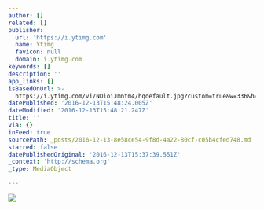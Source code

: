 ```yaml
---
author: []
related: []
publisher:
  url: 'https://i.ytimg.com'
  name: Ytimg
  favicon: null
  domain: i.ytimg.com
keywords: []
description: ''
app_links: []
isBasedOnUrl: >-
  https://i.ytimg.com/vi/NDioiJmntm4/hqdefault.jpg?custom=true&w=336&h=188&stc=true&jpg444=true&jpgq=90&sp=68&sigh=c71AYSJsqNrbO5yi2DfV9nC9xu4
datePublished: '2016-12-13T15:48:24.005Z'
dateModified: '2016-12-13T15:48:21.247Z'
title: ''
via: {}
inFeed: true
sourcePath: _posts/2016-12-13-8e58ce54-9f8d-4a22-80cf-c05b4cfed748.md
starred: false
datePublishedOriginal: '2016-12-13T15:37:39.551Z'
_context: 'http://schema.org'
_type: MediaObject

---
```

<article style=""><img src="https://i.ytimg.com/vi/NDioiJmntm4/hqdefault.jpg?custom=true&amp;w=336&amp;h=188&amp;stc=true&amp;jpg444=true&amp;jpgq=90&amp;sp=68&amp;sigh=c71AYSJsqNrbO5yi2DfV9nC9xu4" /></article>